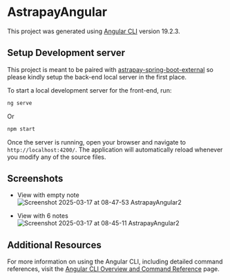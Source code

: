# AstrapayAngular

This project was generated using [Angular CLI](https://github.com/angular/angular-cli) version 19.2.3.

## Setup Development server
This project is meant to be paired with [astrapay-spring-boot-external](https://github.com/Tryxns/astrapay-spring-boot-external) so please kindly setup the back-end local server in the first place.

To start a local development server for the front-end, run:

```bash
ng serve
```
Or 
```bash
npm start
```

Once the server is running, open your browser and navigate to `http://localhost:4200/`. The application will automatically reload whenever you modify any of the source files.

## Screenshots
- View with empty note
  ![Screenshot 2025-03-17 at 08-47-53 AstrapayAngular2](https://github.com/user-attachments/assets/b9438f6a-1c0c-4641-bccd-af9e2af9d09d)

- View with 6 notes
  ![Screenshot 2025-03-17 at 08-45-11 AstrapayAngular2](https://github.com/user-attachments/assets/e33ada09-d4ee-42d8-af15-6faad78b1489)


## Additional Resources

For more information on using the Angular CLI, including detailed command references, visit the [Angular CLI Overview and Command Reference](https://angular.dev/tools/cli) page.
